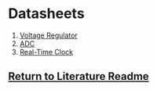# Datasheets
1. [Voltage Regulator](https://www.rohm.com/documents/11405/1917451/BD4xxM2_2013.01.15.pdf)
2. [ADC](https://www.ictransistors.com/Content/upload/pdf/202120221/ADS1115IDGSR.pdf)
3. [Real-Time Clock](https://datasheets.maximintegrated.com/en/ds/DS3231M.pdf)
## [Return to Literature Readme](https://github.com/ARTS-Laboratory/Solar-Charged-UAV-deployable-Penetrometer-System-for-Fault-Detection-of-Geological-Structures/tree/main/relevant_literature)
